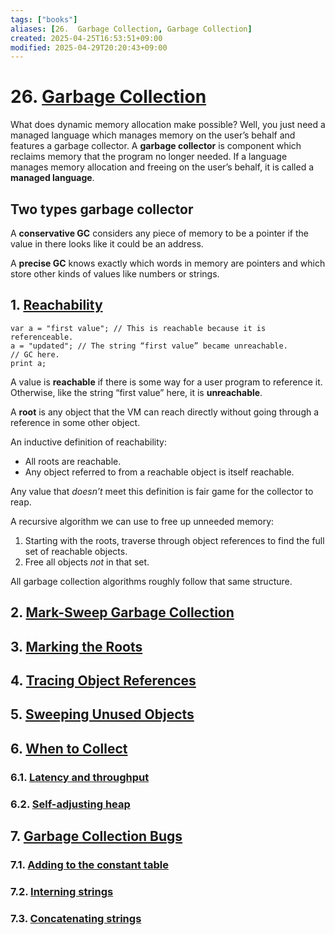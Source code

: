 ```yaml
---
tags: ["books"]
aliases: [26.  Garbage Collection, Garbage Collection]
created: 2025-04-25T16:53:51+09:00
modified: 2025-04-29T20:20:43+09:00
---
```


# 26.  [Garbage Collection](https://craftinginterpreters.com/garbage-collection.html)

What does dynamic memory allocation make possible? Well, you just need a managed language which manages memory on the user’s behalf and features a garbage collector. 
A **garbage collector** is component which reclaims memory that the program no longer needed. If a language manages memory allocation and freeing on the user’s behalf, it is called a **managed language**.
## Two types garbage collector

A **conservative GC** considers any piece of memory to be a pointer if the value in there looks like it could be an address.

A **precise GC** knows exactly which words in memory are pointers and which store other kinds of values like numbers or strings.

## 1. [Reachability](https://craftinginterpreters.com/garbage-collection.html#reachability)

```
var a = "first value"; // This is reachable because it is referenceable.
a = "updated"; // The string “first value” became unreachable.
// GC here.
print a;
```

A value is **reachable** if there is some way for a user program to reference it. Otherwise, like the string “first value” here, it is **unreachable**.

A **root** is any object that the VM can reach directly without going through a reference in some other object.

An inductive definition of reachability:
- All roots are reachable.
- Any object referred to from a reachable object is itself reachable.

Any value that _doesn’t_ meet this definition is fair game for the collector to reap.

A recursive algorithm we can use to free up unneeded memory:
1. Starting with the roots, traverse through object references to find the full set of reachable objects.
2. Free all objects _not_ in that set.

All garbage collection algorithms roughly follow that same structure.
## 2. [Mark-Sweep Garbage Collection](https://craftinginterpreters.com/garbage-collection.html#mark-sweep-garbage-collection)

## 3. [Marking the Roots](https://craftinginterpreters.com/garbage-collection.html#marking-the-roots)

## 4. [Tracing Object References](https://craftinginterpreters.com/garbage-collection.html#tracing-object-references)

## 5. [Sweeping Unused Objects](https://craftinginterpreters.com/garbage-collection.html#sweeping-unused-objects)

## 6. [When to Collect](https://craftinginterpreters.com/garbage-collection.html#when-to-collect)
### 6.1. [Latency and throughput](https://craftinginterpreters.com/garbage-collection.html#latency-and-throughput)

### 6.2. [Self-adjusting heap](https://craftinginterpreters.com/garbage-collection.html#self-adjusting-heap)

## 7. [Garbage Collection Bugs](https://craftinginterpreters.com/garbage-collection.html#garbage-collection-bugs)

### 7.1. [Adding to the constant table](https://craftinginterpreters.com/garbage-collection.html#adding-to-the-constant-table)

### 7.2. [Interning strings](https://craftinginterpreters.com/garbage-collection.html#interning-strings)

### 7.3.  [Concatenating strings](https://craftinginterpreters.com/garbage-collection.html#concatenating-strings)

